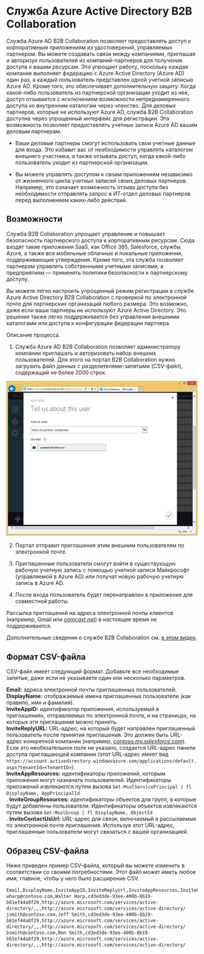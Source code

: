 <properties
   pageTitle="Служба Azure Active Directory B2B Collaboration, поддерживающая взаимодействия типа «компания — компания»"
   description="Служба Azure Active Directory B2B Collaboration позволяет деловым партнерам получить доступ к вашим корпоративным приложениям, при этом любой пользователь представляется как одна учетная запись Azure AD."
   services="active-directory"
   documentationCenter=""
   authors="curtand"
   manager="msStevenPo"
   editor=""/>

<tags
   ms.service="active-directory"
   ms.devlang="na"
   ms.topic="article"
   ms.tgt_pltfrm="na"
   ms.workload="identity"
   ms.date="09/17/2015"
   ms.author="curtand"/>

# Служба Azure Active Directory B2B Collaboration

Служба Azure AD B2B Collaboration позволяет предоставлять доступ к корпоративным приложениям из удостоверений, управляемых партнером. Вы можете создавать связи между компаниями, приглашая и авторизуя пользователей из компаний-партнеров для получения доступа к вашим ресурсам. Это упрощает работу, поскольку каждая компания выполняет федерацию с Azure Active Directory (Azure AD) один раз, а каждый пользователь представлен одной учетной записью Azure AD. Кроме того, это обеспечивает дополнительную защиту. Когда какой-либо пользователь из партнерской организации уходит из нее, доступ отзывается с исключением возможности непреднамеренного доступа ко внутренним каталогам через членство. Для деловых партнеров, которые не используют Azure AD, служба B2B Сollaboration доступна через упрощенный интерфейс для регистрации. Эта возможность позволяет предоставлять учетные записи Azure AD вашим деловым партнерам.

-   Ваши деловые партнеры смогут использовать свои учетные данные для входа. Это избавит вас от необходимости управлять каталогом внешнего участника, а также отзывать доступ, когда какой-либо пользователь уходит из партнерской организации.

-   Вы можете управлять доступом к своим приложениям независимо от жизненного цикла учетных записей своих деловых партнеров. Например, это означает возможность отзыва доступа без необходимости отправлять запрос в ИТ-отдел деловых партнеров перед выполнением каких-либо действий.

## Возможности

Служба B2B Collaboration упрощает управление и повышает безопасность партнерского доступа к корпоративным ресурсам. Сюда входят такие приложения SaaS, как Office 365, Salesforce, службы Azure, а также все мобильные облачные и локальные приложения, поддерживающие утверждения. Кроме того, эта служба позволяет партнерам управлять собственными учетными записями, а предприятиям — применять политики безопасности к партнерскому доступу.

Вы можете легко настроить упрощенный режим регистрации в службе Azure Active Directory B2B Сollaboration с проверкой по электронной почте для партнерских организаций любого размера. Это возможно, даже если ваши партнеры не используют Azure Active Directory. Это решение также легко поддерживается без управления внешними каталогами или доступа к конфигурации федерации партнера.

Описание процесса.

1. Служба Azure AD B2B Сollaboration позволяет администратору компании приглашать и авторизовать набор внешних пользователей. Для этого на портал B2B Сollaboration нужно загрузить файл данных с разделителями-запятыми (CSV-файл), содержащий не более 2000 строк.

  ![Диалоговое окно передачи CSV-файла](./media/active-directory-b2b-collaboration-overview/upload-csv.png)

2. Портал отправит приглашения этим внешним пользователям по электронной почте.

3. Приглашенные пользователи смогут войти в существующую рабочую учетную запись с помощью учетной записи Майкрософт (управляемой в Azure AD) или получат новую рабочую учетную запись в Azure AD.

4. После входа пользователь будет перенаправлен в приложение для совместной работы.

Рассылка приглашений на адреса электронной почты клиентов (например, Gmail или [*comcast.net*](http://comcast.net/)) в настоящее время не поддерживается.

Дополнительные сведения о службе B2B Сollaboration см. [в этом видео](http://aka.ms/aadshowb2b).

## Формат CSV-файла

CSV-файл имеет следующий формат. Добавьте все необходимые запятые, даже если не указываете один или несколько параметров.

**Email:** адреса электронной почты приглашенных пользователей.<br/> **DisplayName:** отображаемые имена приглашенных пользователи (как правило, имя и фамилия).<br/> **InviteAppID:** идентификатор приложения, используемый в приглашениях, отправляемых по электронной почте, и на страницах, на которых эти приглашения можно принять.<br/> **InviteReplyURL:** URL-адрес, на который будет направлен приглашенный пользователь после принятия приглашения. Это должен быть URL-адрес конкретной компании (например, [*contoso.my.salesforce.com*](http://contoso.my.salesforce.com/)). Если это необязательное поле не указано, создается URL-адрес панели доступа приглашающей компании (этот URL-адрес имеет вид `https://account.activedirectory.windowsazure.com/applications/default.aspx?tenantId=<TenantID>`).<br/> **InviteAppResources:** идентификаторы приложений, которым приложения могут назначать пользователей. Идентификаторы приложений извлекаются путем вызова `Get-MsolServicePrincipal | fl DisplayName, AppPrincipalId`<br/>. **InviteGroupResources:** идентификаторы объектов для групп, в которые будут добавлены пользователи. Идентификаторы объектов извлекаются путем вызова `Get-MsolGroup | fl DisplayName, ObjectId`<br/>. **InviteContactUsUrl:** URL-адрес для связи, включаемый в рассылаемые по электронной почте приглашения. Используя этот URL-адрес, приглашенные пользователи могут связаться с вашей организацией.<br/>

## Образец CSV-файла
Ниже приведен пример CSV-файла, который вы можете изменить в соответствии со своими потребностями. Этот файл может иметь любое имя; главное, чтобы у него было расширение CSV.

```
Email,DisplayName,InviteAppID,InviteReplyUrl,InviteAppResources,InviteGroupResources,InviteContactUsUrl
wharp@contoso.com,Walter Harp,cd3ed3de-93ee-400b-8b19-b61ef44a0f29,http://azure.microsoft.com/services/active-directory/,,,http://azure.microsoft.com/services/active-directory/
jsmith@contoso.com,Jeff Smith,cd3ed3de-93ee-400b-8b19-b61ef44a0f29,http://azure.microsoft.com/services/active-directory/,,,http://azure.microsoft.com/services/active-directory/
bsmith@contoso.com,Ben Smith,cd3ed3de-93ee-400b-8b19-b61ef44a0f29,http://azure.microsoft.com/services/active-directory/,,,http://azure.microsoft.com/services/active-directory/
```

<!---HONumber=Oct15_HO3-->
